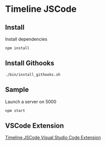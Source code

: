Timeline JSCode
==============

Install
-------

Install dependencies

    npm install

Install Githooks
----------------

    ./bin/install_githooks.sh

Sample
---

Launch a server on 5000

    npm start

VSCode Extension
---
[Timeline JSCode Visual Studio Code Extension][tvl]

[tvl]: <https://github.com/leroyron/timeline-jsvscode>